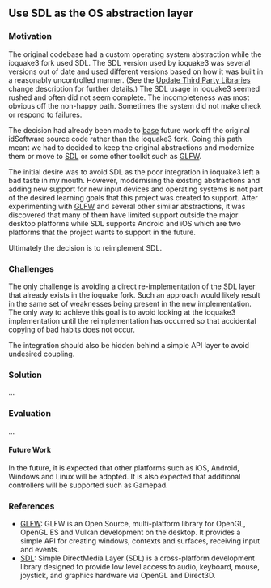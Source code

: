 ## Use SDL as the OS abstraction layer

### Motivation

The original codebase had a custom operating system abstraction while the ioquake3 fork used SDL. The SDL version used by ioquake3 was several versions out of date and used different versions based on how it was built in a reasonably uncontrolled manner. (See the [Update Third Party Libraries](update_thirdparty_libraries.md) change description for further details.) The SDL usage in ioquake3 seemed rushed and often did not seem complete. The incompleteness was most obvious off the non-happy path. Sometimes the system did not make check or respond to failures.

The decision had already been made to [base](rebase.md) future work off the original idSoftware source code rather than the ioquake3 fork. Going this path meant we had to decided to keep the original abstractions and modernize them or move to [SDL](https://www.libsdl.org/) or some other toolkit such as [GLFW](https://www.glfw.org/).

The initial desire was to avoid SDL as the poor integration in ioquake3 left a bad taste in my mouth. However, modernising the existing abstractions and adding new support for new input devices and operating systems is not part of the desired learning goals that this project was created to support. After experimenting with [GLFW](https://www.glfw.org/) and several other similar abstractions, it was discovered that many of them have limited support outside the major desktop platforms while SDL supports Android and iOS which are two platforms that the project wants to support in the future.

Ultimately the decision is to reimplement SDL.

### Challenges

The only challenge is avoiding a direct re-implementation of the SDL layer that already exists in the ioquake fork. Such an approach would likely result in the same set of weaknesses being present in the new implementation. The only way to achieve this goal is to avoid looking at the ioquake3 implementation until the reimplementation has occurred so that accidental copying of bad habits does not occur.

The integration should also be hidden behind a simple API layer to avoid undesired coupling.

### Solution

...

### Evaluation

...

#### Future Work

In the future, it is expected that other platforms such as iOS, Android, Windows and Linux will be adopted. It is also expected that additional controllers will be supported such as Gamepad.

### References

* [GLFW](https://www.glfw.org/): GLFW is an Open Source, multi-platform library for OpenGL, OpenGL ES and Vulkan development on the desktop. It provides a simple API for creating windows, contexts and surfaces, receiving input and events.
* [SDL](https://www.libsdl.org/): Simple DirectMedia Layer (SDL) is a cross-platform development library designed to provide low level access to audio, keyboard, mouse, joystick, and graphics hardware via OpenGL and Direct3D.
